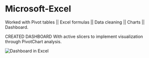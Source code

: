 # Microsoft-Excel

Worked with Pivot tables || Excel formulas || Data cleaning || Charts || Dashboard.

CREATED DASHBOARD With active slicers to implement visualization through PivotChart analysis.

![Dashboard in Excel](https://user-images.githubusercontent.com/25104443/212529441-c4bd7591-0a72-4989-897f-081cb0fe0137.JPG)

